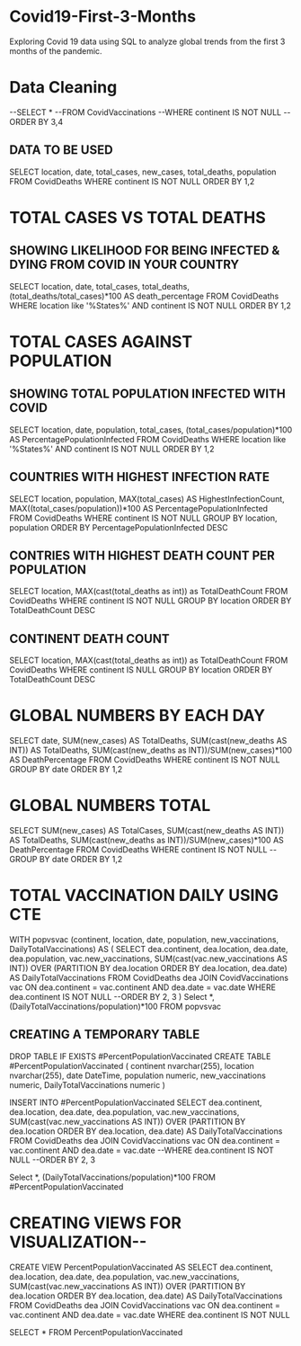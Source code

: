 # Covid19-First-3-Months
Exploring Covid 19 data using SQL to analyze global trends from the first 3 months of the pandemic.

# Data Cleaning
--SELECT *
--FROM CovidVaccinations
--WHERE continent IS NOT NULL
--ORDER BY 3,4

## DATA TO BE USED 

SELECT location, date, total_cases, new_cases, total_deaths, population
FROM CovidDeaths
WHERE continent IS NOT NULL
ORDER BY 1,2

# TOTAL CASES VS TOTAL DEATHS
## SHOWING LIKELIHOOD FOR BEING INFECTED & DYING FROM COVID IN YOUR COUNTRY

SELECT location, date, total_cases, total_deaths, (total_deaths/total_cases)*100 AS death_percentage
FROM CovidDeaths
WHERE location like '%States%'
AND continent IS NOT NULL
ORDER BY 1,2


# TOTAL CASES AGAINST POPULATION 
## SHOWING TOTAL POPULATION INFECTED WITH COVID

SELECT location, date, population, total_cases, (total_cases/population)*100 AS PercentagePopulationInfected
FROM CovidDeaths
WHERE location like '%States%'
AND continent IS NOT NULL
ORDER BY 1,2

## COUNTRIES WITH HIGHEST INFECTION RATE

SELECT location, population, MAX(total_cases) AS HighestInfectionCount, MAX((total_cases/population))*100 AS PercentagePopulationInfected
FROM CovidDeaths
WHERE continent IS NOT NULL
GROUP BY location, population
ORDER BY PercentagePopulationInfected DESC

## CONTRIES WITH HIGHEST DEATH COUNT PER POPULATION

SELECT location, MAX(cast(total_deaths as int)) as TotalDeathCount
FROM CovidDeaths
WHERE continent IS NOT NULL
GROUP BY location
ORDER BY TotalDeathCount DESC

## CONTINENT DEATH COUNT

SELECT location, MAX(cast(total_deaths as int)) as TotalDeathCount
FROM CovidDeaths
WHERE continent IS NULL
GROUP BY location
ORDER BY TotalDeathCount DESC

# GLOBAL NUMBERS BY EACH DAY
SELECT date, SUM(new_cases) AS TotalDeaths, SUM(cast(new_deaths AS INT)) AS TotalDeaths, SUM(cast(new_deaths as INT))/SUM(new_cases)*100 AS DeathPercentage
FROM CovidDeaths
WHERE continent IS NOT NULL
GROUP BY date
ORDER BY 1,2

# GLOBAL NUMBERS TOTAL
SELECT SUM(new_cases) AS TotalCases, SUM(cast(new_deaths AS INT)) AS TotalDeaths, SUM(cast(new_deaths as INT))/SUM(new_cases)*100 AS DeathPercentage
FROM CovidDeaths
WHERE continent IS NOT NULL
--GROUP BY date
ORDER BY 1,2


# TOTAL VACCINATION DAILY USING CTE

WITH popvsvac (continent, location, date, population, new_vaccinations, DailyTotalVaccinations)
AS
(
SELECT dea.continent, dea.location, dea.date, dea.population, vac.new_vaccinations, SUM(cast(vac.new_vaccinations AS INT)) OVER 
(PARTITION BY dea.location ORDER BY dea.location, dea.date) AS DailyTotalVaccinations
FROM CovidDeaths dea
JOIN CovidVaccinations vac
ON dea.continent = vac.continent
AND dea.date = vac.date
WHERE dea.continent IS NOT NULL
--ORDER BY 2, 3
)
Select *, (DailyTotalVaccinations/population)*100
FROM popvsvac

## CREATING A TEMPORARY TABLE

DROP TABLE IF EXISTS #PercentPopulationVaccinated
CREATE TABLE #PercentPopulationVaccinated
(
continent nvarchar(255),
location nvarchar(255),
date DateTime,
population numeric,
new_vaccinations numeric,
DailyTotalVaccinations numeric
)

INSERT INTO #PercentPopulationVaccinated
SELECT dea.continent, dea.location, dea.date, dea.population, vac.new_vaccinations, SUM(cast(vac.new_vaccinations AS INT)) OVER 
(PARTITION BY dea.location ORDER BY dea.location, dea.date) AS DailyTotalVaccinations
FROM CovidDeaths dea
JOIN CovidVaccinations vac
ON dea.continent = vac.continent
AND dea.date = vac.date
--WHERE dea.continent IS NOT NULL
--ORDER BY 2, 3

Select *, (DailyTotalVaccinations/population)*100
FROM #PercentPopulationVaccinated


# CREATING VIEWS FOR VISUALIZATION--

CREATE VIEW PercentPopulationVaccinated AS
SELECT dea.continent, dea.location, dea.date, dea.population, vac.new_vaccinations, SUM(cast(vac.new_vaccinations AS INT)) OVER 
(PARTITION BY dea.location ORDER BY dea.location, dea.date) AS DailyTotalVaccinations
FROM CovidDeaths dea
JOIN CovidVaccinations vac
ON dea.continent = vac.continent
AND dea.date = vac.date
WHERE dea.continent IS NOT NULL


SELECT *
FROM PercentPopulationVaccinated
